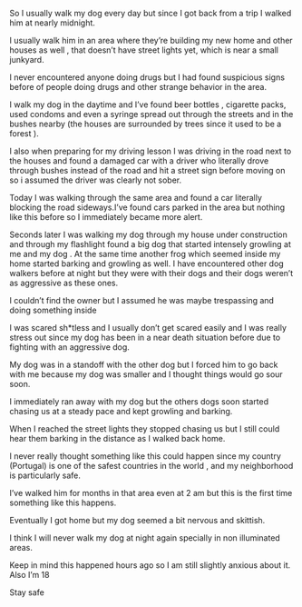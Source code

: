 So I usually walk my dog every day but since I got back from a trip I walked him at nearly midnight.

I usually walk him in an area where they’re building my new home and other houses as well , that doesn’t have street lights yet, which is near a small junkyard.

I never encountered anyone doing drugs but I had found suspicious signs before of people doing drugs and other strange behavior in the area.

I walk my dog in the daytime and I’ve found beer bottles , cigarette packs, used condoms and even a syringe spread out through the streets and in the bushes nearby (the houses are surrounded by trees since it used to be a forest ).

I also when preparing for my driving lesson I was driving in the road next to the houses and found a damaged car with a driver who literally drove through bushes instead of the road and hit a street sign before moving on so i assumed the driver was clearly not sober.

Today I was walking through  the same area and found a car literally blocking the road sideways.I’ve found cars parked in the area but nothing like this before so I immediately became more alert.

Seconds later I was walking my dog through my house under construction and through my flashlight found a big dog that started intensely growling at me and my dog .
 At the same time another frog which seemed inside my home started barking and growling as well. I have encountered other dog walkers before at night but they were with their dogs and their dogs weren’t as aggressive as these ones.

I couldn’t find the owner but I assumed he was 
maybe trespassing and doing something inside

I was scared sh*tless and I usually don’t get scared easily and I was really stress out since my dog has been in a near death situation before due to fighting with an aggressive dog.

My dog was in a standoff with the other dog but I forced him to go back with me because my dog was smaller and I thought things would go sour soon.

I immediately ran away with my dog but the others dogs soon started chasing us at a steady pace and kept growling and barking.

When I reached the street lights they stopped chasing us but I still could hear them barking in the distance as I walked back home.

I never really thought something like this could happen since my country (Portugal) is one of the safest countries in the world , and my neighborhood is particularly safe.

I’ve walked him for months in that area even at 2 am but this is the first time something like this happens.

Eventually I got home but my dog seemed a bit nervous and skittish.

I think I will never walk my dog at night again specially in non illuminated areas.

Keep in mind this happened hours ago so I am still slightly anxious about it.
Also I’m 18

Stay safe